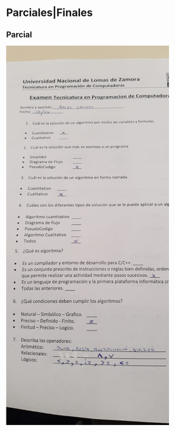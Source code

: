 # Parciales\|Finales

## Parcial

![](../../../.gitbook/assets/whatsapp-image-2019-06-19-at-10.21.18-am.jpeg)

